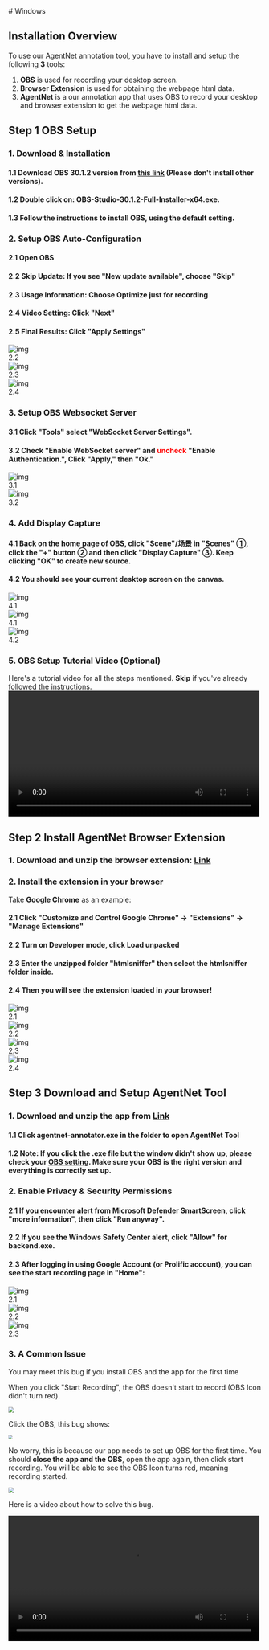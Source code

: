 <link rel="stylesheet" href="../assets/style.css">
# Windows

## Installation Overview

To use our AgentNet annotation tool, you have to install and setup the following **3** tools:

1. **OBS** is used for recording your desktop screen.
2. **Browser Extension** is used for obtaining the webpage html data.
3. **AgentNet** is a our annotation app that uses OBS to record your desktop and browser extension to get the webpage html data.

## Step 1 OBS Setup

### 1. Download & Installation

#### 1.1 Download **OBS 30.1.2 version** from [this link](https://drive.google.com/file/d/1gas-fR4HJdp2_k8JtqTC98SBRA9sxWJV/view?usp=drive_link) (Please don't install other versions).

#### 1.2 Double click on: **OBS-Studio-30.1.2-Full-Installer-x64.exe**.

#### 1.3 Follow the instructions to install OBS, using the default setting.

<!-- [TODO]

<div style="text-align: center;">
    <img src="../windows_assets/obs0.png" alt="img" style="zoom:33%;">
</div> -->

### 2. Setup OBS Auto-Configuration

#### 2.1 Open OBS

#### 2.2 Skip Update: If you see "New update available", choose "Skip"

#### 2.3 Usage Information: Choose **Optimize just for recording**

#### 2.4 Video Setting: Click "Next"

#### 2.5 Final Results: Click "Apply Settings"

<div class="image-collection">
<div class="image-container">
 <img src="../windows_assets/obs1.png" alt="img" class="step-image">
 <div class="step-tag">2.2</div>
</div>
<div class="image-container">
 <img src="../windows_assets/obs3.png" alt="img" class="step-image">
 <div class="step-tag">2.3</div>
</div>
<div class="image-container">
 <img src="../windows_assets/obs4.png" alt="img" class="step-image">
 <div class="step-tag">2.4</div>
</div>
</div>

### 3. Setup OBS Websocket Server

#### 3.1 Click **"Tools"** select **"WebSocket Server Settings".**

#### 3.2 Check **"Enable WebSocket server"** and <span style="color:red;">**uncheck**</span> **"Enable Authentication."**, Click "Apply," then "Ok."

<div class="image-collection">
    <div class="image-container">
        <img src="../windows_assets/obs5.png" alt="img" class="step-image">
        <div class="step-tag">3.1</div>
    </div>
    <div class="image-container">
        <img src="../windows_assets/obs6.png" alt="img" class="step-image">
        <div class="step-tag">3.2</div>
    </div>
</div>

### 4. Add Display Capture

#### 4.1 Back on the home page of OBS, click **"Scene"**/**场景** in "Scenes" ①, click the **"+"** button ② and then click **"Display Capture"** ③. Keep clicking "OK" to create new source.

#### 4.2 You should see your **current desktop** screen on the canvas.

<div class="image-collection">
<div class="image-container">
    <img src="../windows_assets/obs7.png" alt="img" class="step-image">
    <div class="step-tag">4.1</div>
</div>
<div class="image-container">
    <img src="../windows_assets/obs8.png" alt="img" class="step-image">
    <div class="step-tag">4.1</div>
</div>
<div class="image-container">
    <img src="../windows_assets/obs9.png" alt="img" class="step-image">
    <div class="step-tag">4.2</div>
</div>
</div>

### 5. OBS Setup Tutorial Video (Optional)

Here's a tutorial video for all the steps mentioned. **Skip** if you've already followed the instructions.
<video width="500" controls>

  <source src="../windows_assets/windows_setup_obs.mp4" type="video/mp4">
</video>

## Step 2 Install AgentNet Browser Extension

### 1. Download and unzip the browser extension: [**Link**](https://drive.google.com/drive/folders/14EJGi6buBT5O4mJ-58ghMkaZf1uXS1oN)

### 2. Install the extension in your browser

Take **Google Chrome** as an example:

#### 2.1 Click "Customize and Control Google Chrome" -> "Extensions" -> "Manage Extensions"

#### 2.2 Turn on **Developer mode**, click **Load unpacked**

#### 2.3 Enter the unzipped folder "htmlsniffer" then select the htmlsniffer folder inside.

#### 2.4 Then you will see the extension loaded in your browser!

<div class="image-collection">
    <div class="image-container">
        <img src="../windows_assets/html0.png" alt="img" class="step-image">
        <div class="step-tag">2.1</div>
    </div>
    <div class="image-container">
        <img src="../windows_assets/developer_mode.png" alt="img" class="step-image">
        <div class="step-tag">2.2</div>
    </div>
    <div class="image-container">
        <img src="../windows_assets/html2.png" alt="img" class="step-image">
        <div class="step-tag">2.3</div>
    </div>
    <div class="image-container">
        <img src="../windows_assets/html3.png" alt="img" class="step-image">
        <div class="step-tag">2.4</div>
    </div>
</div>

## Step 3 Download and Setup AgentNet Tool

### 1. Download and unzip the app from [**Link**](https://drive.google.com/drive/folders/1ycugrYPh8M2Bu6hlt1-3rZrOIxQLtseu)

#### 1.1 Click **agentnet-annotator.exe** in the folder to open AgentNet Tool

#### 1.2 Note: If you click the .exe file but the window didn't show up, please check your [OBS setting](#step-1-obs-setup). Make sure your OBS is the right version and everything is correctly set up.

<!-- The App's home page looks like below.

<div style="text-align: center;">
    <img src="../windows_assets/app1.png" alt="img" style="zoom:33%; width: 75%;">
</div> -->

### 2. Enable Privacy & Security Permissions

#### 2.1 If you encounter alert from Microsoft Defender SmartScreen, click "more information", then click "Run anyway".

#### 2.2 If you see the Windows Safety Center alert, click "Allow" for backend.exe.

#### 2.3 After logging in using Google Account (or Prolific account), you can see the start recording page in "Home":

<div class="image-collection">
    <div class="image-container">
        <img src="../windows_assets/AD_4nXdILQ4EVsS6AJ_0C1Nk5bqSlJQgJWEV2Ax4OyzJM7lyznGZ_xob-N_LZFfQT3-JkBKvO16UbS2C9LkzAVqoDn9W7_V2hYwO0ZsOLXx5CBRa4OWyTzMpSVAdvx7AIfRcxutdlB27GG6tYBQsi8M1gVanYkVf.png" alt="img" class="step-image" />
        <div class="step-tag">2.1</div>
    </div>
    <div class="image-container">
        <img src="../windows_assets/AD_4nXeUI3Y5EtR6WTpOj_Pl2jSg6EdlclUw_zBcbBUX6lIgtdnojywZvTA-zYT3taaC1KWC1F-FqqV4_wYI6_nq83WG62J6hSmNy-a3x370JP-1WVQtV84opr3_fxZj-tjACaihYB1yOCKrZHERN8IITYuVmB8H.png" alt="img" class="step-image" />
        <div class="step-tag">2.2</div>
    </div>
    <div class="image-container">
        <img src="../windows_assets/app1.png" alt="img" class="step-image"/>
        <div class="step-tag">2.3</div>
    </div>
</div>

### 3. A Common Issue

You may meet this bug if you install OBS and the app for the first time

When you click "Start Recording", the OBS doesn't start to record (OBS Icon didn't turn red).

<img src="../windows_assets/obs_icon1.png" style="zoom:70%;" />

Click the OBS, this bug shows:

<img src="../windows_assets/bug.png" style="zoom:50%;" />

No worry, this is because our app needs to set up OBS for the first time. You should **close the app and the OBS**, open the app again, then click start recording. You will be able to see the OBS Icon turns red, meaning recording started.

<img src="../windows_assets/obs_icon.png" style="zoom:70%;" />

Here is a video about how to solve this bug.

<video width="500" controls>
  <source src="../windows_assets/obs_start_bug.mp4" type="video/mp4">
</video>
